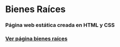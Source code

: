 # Bienes Raíces 
### Página web estática creada en HTML y CSS
### [Ver página bienes raíces](https://4viv.github.io/bienesraices/)
